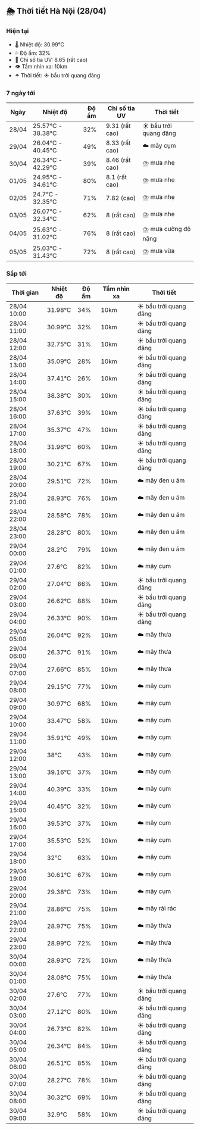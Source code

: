 ## 🌦️ Thời tiết Hà Nội (28/04)

### Hiện tại

- 🌡️ Nhiệt độ: 30.99℃
- 💦 Độ ẩm: 32%
- 🌟 Chỉ số tia UV: 8.65 (rất cao)
- 👁️ Tầm nhìn xa: 10km
- ☂️ Thời tiết: ☀️ bầu trời quang đãng

### 7 ngày tới

| Ngày | Nhiệt độ | Độ ẩm | Chỉ số tia UV | Thời tiết |
| --- | --- | --- | --- | --- |
| 28/04 | 25.57℃ - 38.38℃ | 32% | 9.31 (rất cao) | ☀️ bầu trời quang đãng |
| 29/04 | 26.04℃ - 40.45℃ | 49% | 8.33 (rất cao) | ☁️ mây cụm |
| 30/04 | 26.34℃ - 42.29℃ | 39% | 8.46 (rất cao) | ⛈️ mưa nhẹ |
| 01/05 | 24.95℃ - 34.61℃ | 80% | 8.1 (rất cao) | ⛈️ mưa nhẹ |
| 02/05 | 24.7℃ - 32.35℃ | 71% | 7.82 (cao) | ⛈️ mưa nhẹ |
| 03/05 | 26.07℃ - 32.34℃ | 62% | 8 (rất cao) | ⛈️ mưa nhẹ |
| 04/05 | 25.63℃ - 31.02℃ | 76% | 8 (rất cao) | ⛈️ mưa cường độ nặng |
| 05/05 | 25.03℃ - 31.43℃ | 72% | 8 (rất cao) | ⛈️ mưa vừa |

### Sắp tới

| Thời gian | Nhiệt độ | Độ ẩm | Tầm nhìn xa | Thời tiết |
| --- | --- | --- | --- | --- |
| 28/04 10:00 | 31.98℃ | 34% | 10km | ☀️ bầu trời quang đãng |
| 28/04 11:00 | 30.99℃ | 32% | 10km | ☀️ bầu trời quang đãng |
| 28/04 12:00 | 32.75℃ | 31% | 10km | ☀️ bầu trời quang đãng |
| 28/04 13:00 | 35.09℃ | 28% | 10km | ☀️ bầu trời quang đãng |
| 28/04 14:00 | 37.41℃ | 26% | 10km | ☀️ bầu trời quang đãng |
| 28/04 15:00 | 38.38℃ | 30% | 10km | ☀️ bầu trời quang đãng |
| 28/04 16:00 | 37.63℃ | 39% | 10km | ☀️ bầu trời quang đãng |
| 28/04 17:00 | 35.37℃ | 47% | 10km | ☀️ bầu trời quang đãng |
| 28/04 18:00 | 31.96℃ | 60% | 10km | ☀️ bầu trời quang đãng |
| 28/04 19:00 | 30.21℃ | 67% | 10km | ☀️ bầu trời quang đãng |
| 28/04 20:00 | 29.51℃ | 72% | 10km | ☁️ mây đen u ám |
| 28/04 21:00 | 28.93℃ | 76% | 10km | ☁️ mây đen u ám |
| 28/04 22:00 | 28.58℃ | 78% | 10km | ☁️ mây đen u ám |
| 28/04 23:00 | 28.28℃ | 80% | 10km | ☁️ mây đen u ám |
| 29/04 00:00 | 28.2℃ | 79% | 10km | ☁️ mây đen u ám |
| 29/04 01:00 | 27.6℃ | 82% | 10km | ☁️ mây cụm |
| 29/04 02:00 | 27.04℃ | 86% | 10km | ☀️ bầu trời quang đãng |
| 29/04 03:00 | 26.62℃ | 88% | 10km | ☀️ bầu trời quang đãng |
| 29/04 04:00 | 26.33℃ | 90% | 10km | ☀️ bầu trời quang đãng |
| 29/04 05:00 | 26.04℃ | 92% | 10km | ☁️ mây thưa |
| 29/04 06:00 | 26.37℃ | 91% | 10km | ☁️ mây thưa |
| 29/04 07:00 | 27.66℃ | 85% | 10km | ☁️ mây thưa |
| 29/04 08:00 | 29.15℃ | 77% | 10km | ☁️ mây cụm |
| 29/04 09:00 | 30.97℃ | 68% | 10km | ☁️ mây cụm |
| 29/04 10:00 | 33.47℃ | 58% | 10km | ☁️ mây cụm |
| 29/04 11:00 | 35.91℃ | 49% | 10km | ☁️ mây cụm |
| 29/04 12:00 | 38℃ | 43% | 10km | ☁️ mây cụm |
| 29/04 13:00 | 39.16℃ | 37% | 10km | ☁️ mây cụm |
| 29/04 14:00 | 40.39℃ | 33% | 10km | ☁️ mây cụm |
| 29/04 15:00 | 40.45℃ | 32% | 10km | ☁️ mây cụm |
| 29/04 16:00 | 39.53℃ | 37% | 10km | ☁️ mây cụm |
| 29/04 17:00 | 35.53℃ | 52% | 10km | ☁️ mây cụm |
| 29/04 18:00 | 32℃ | 63% | 10km | ☁️ mây cụm |
| 29/04 19:00 | 30.61℃ | 67% | 10km | ☁️ mây cụm |
| 29/04 20:00 | 29.38℃ | 73% | 10km | ☁️ mây cụm |
| 29/04 21:00 | 28.86℃ | 75% | 10km | ☁️ mây rải rác |
| 29/04 22:00 | 28.97℃ | 75% | 10km | ☁️ mây thưa |
| 29/04 23:00 | 28.99℃ | 72% | 10km | ☁️ mây thưa |
| 30/04 00:00 | 28.93℃ | 72% | 10km | ☁️ mây thưa |
| 30/04 01:00 | 28.08℃ | 75% | 10km | ☁️ mây thưa |
| 30/04 02:00 | 27.6℃ | 77% | 10km | ☀️ bầu trời quang đãng |
| 30/04 03:00 | 27.12℃ | 80% | 10km | ☀️ bầu trời quang đãng |
| 30/04 04:00 | 26.73℃ | 82% | 10km | ☀️ bầu trời quang đãng |
| 30/04 05:00 | 26.34℃ | 84% | 10km | ☀️ bầu trời quang đãng |
| 30/04 06:00 | 26.51℃ | 85% | 10km | ☀️ bầu trời quang đãng |
| 30/04 07:00 | 28.27℃ | 78% | 10km | ☀️ bầu trời quang đãng |
| 30/04 08:00 | 30.32℃ | 69% | 10km | ☀️ bầu trời quang đãng |
| 30/04 09:00 | 32.9℃ | 58% | 10km | ☀️ bầu trời quang đãng |
